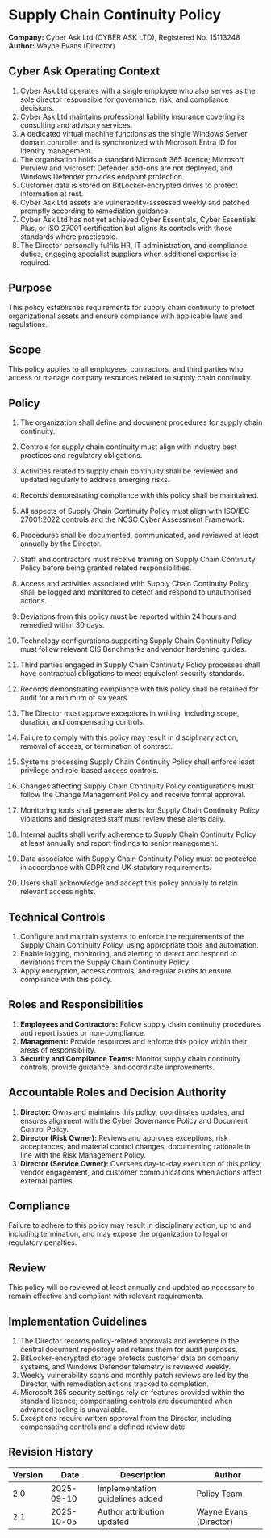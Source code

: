 # Supply Chain Continuity Policy

**Company:** Cyber Ask Ltd (CYBER ASK LTD), Registered No. 15113248  
**Author:** Wayne Evans (Director)

## Cyber Ask Operating Context

1. Cyber Ask Ltd operates with a single employee who also serves as the sole director responsible for governance, risk, and compliance decisions.
2. Cyber Ask Ltd maintains professional liability insurance covering its consulting and advisory services.
3. A dedicated virtual machine functions as the single Windows Server domain controller and is synchronized with Microsoft Entra ID for identity management.
4. The organisation holds a standard Microsoft 365 licence; Microsoft Purview and Microsoft Defender add-ons are not deployed, and Windows Defender provides endpoint protection.
5. Customer data is stored on BitLocker-encrypted drives to protect information at rest.
6. Cyber Ask Ltd assets are vulnerability-assessed weekly and patched promptly according to remediation guidance.
7. Cyber Ask Ltd has not yet achieved Cyber Essentials, Cyber Essentials Plus, or ISO 27001 certification but aligns its controls with those standards where practicable.
8. The Director personally fulfils HR, IT administration, and compliance duties, engaging specialist suppliers when additional expertise is required.



## Purpose

This policy establishes requirements for supply chain continuity to protect organizational assets and ensure compliance with applicable laws and regulations.

## Scope

This policy applies to all employees, contractors, and third parties who access or manage company resources related to supply chain continuity.

## Policy
1. The organization shall define and document procedures for supply chain continuity.
2. Controls for supply chain continuity must align with industry best practices and regulatory obligations.
3. Activities related to supply chain continuity shall be reviewed and updated regularly to address emerging risks.
4. Records demonstrating compliance with this policy shall be maintained.

1. All aspects of Supply Chain Continuity Policy must align with ISO/IEC 27001:2022 controls and the NCSC Cyber Assessment Framework.
2. Procedures shall be documented, communicated, and reviewed at least annually by the Director.
3. Staff and contractors must receive training on Supply Chain Continuity Policy before being granted related responsibilities.
4. Access and activities associated with Supply Chain Continuity Policy shall be logged and monitored to detect and respond to unauthorised actions.
5. Deviations from this policy must be reported within 24 hours and remedied within 30 days.
6. Technology configurations supporting Supply Chain Continuity Policy must follow relevant CIS Benchmarks and vendor hardening guides.
7. Third parties engaged in Supply Chain Continuity Policy processes shall have contractual obligations to meet equivalent security standards.
8. Records demonstrating compliance with this policy shall be retained for audit for a minimum of six years.
9. The Director must approve exceptions in writing, including scope, duration, and compensating controls.
10. Failure to comply with this policy may result in disciplinary action, removal of access, or termination of contract.

1. Systems processing Supply Chain Continuity Policy shall enforce least privilege and role-based access controls.
2. Changes affecting Supply Chain Continuity Policy configurations must follow the Change Management Policy and receive formal approval.
3. Monitoring tools shall generate alerts for Supply Chain Continuity Policy violations and designated staff must review these alerts daily.
4. Internal audits shall verify adherence to Supply Chain Continuity Policy at least annually and report findings to senior management.
5. Data associated with Supply Chain Continuity Policy must be protected in accordance with GDPR and UK statutory requirements.
6. Users shall acknowledge and accept this policy annually to retain relevant access rights.

## Technical Controls

1. Configure and maintain systems to enforce the requirements of the Supply Chain Continuity Policy, using appropriate tools and automation.
2. Enable logging, monitoring, and alerting to detect and respond to deviations from the Supply Chain Continuity Policy.
3. Apply encryption, access controls, and regular audits to ensure compliance with this policy.

## Roles and Responsibilities

1. **Employees and Contractors:** Follow supply chain continuity procedures and report issues or non-compliance.
2. **Management:** Provide resources and enforce this policy within their areas of responsibility.
3. **Security and Compliance Teams:** Monitor supply chain continuity controls, provide guidance, and coordinate improvements.

## Accountable Roles and Decision Authority

1. **Director:** Owns and maintains this policy, coordinates updates, and ensures alignment with the Cyber Governance Policy and Document Control Policy.
2. **Director (Risk Owner):** Reviews and approves exceptions, risk acceptances, and material control changes, documenting rationale in line with the Risk Management Policy.
3. **Director (Service Owner):** Oversees day-to-day execution of this policy, vendor engagement, and customer communications when actions affect external parties.


## Compliance

Failure to adhere to this policy may result in disciplinary action, up to and including termination, and may expose the organization to legal or regulatory penalties.

## Review

This policy will be reviewed at least annually and updated as necessary to remain effective and compliant with relevant requirements.

## Implementation Guidelines
1. The Director records policy-related approvals and evidence in the central document repository and retains them for audit purposes.
2. BitLocker-encrypted storage protects customer data on company systems, and Windows Defender telemetry is reviewed weekly.
3. Weekly vulnerability scans and monthly patch reviews are led by the Director, with remediation actions tracked to completion.
4. Microsoft 365 security settings rely on features provided within the standard licence; compensating controls are documented when advanced tooling is unavailable.
5. Exceptions require written approval from the Director, including compensating controls and a defined review date.


## Revision History

| Version | Date | Description | Author |
| ------- | ---------- | ----------------------- | ------ |
| 2.0     | 2025-09-10 | Implementation guidelines added | Policy Team |
| 2.1     | 2025-10-05 | Author attribution updated | Wayne Evans (Director) |
